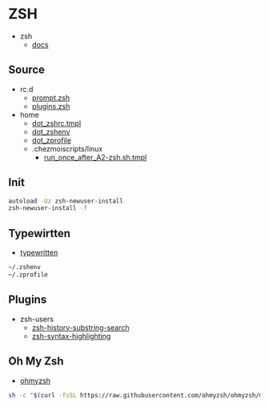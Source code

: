 # ZSH

- zsh
  - [docs](https://zsh.sourceforge.io/Doc/Release/index.html)

## Source

- rc.d
  - [prompt.zsh](../rc.d/prompt.zsh)
  - [plugins.zsh](../rc.d/plugins.zsh)
- home
  - [dot_zshrc.tmpl](../home/dot_zshrc.tmpl)
  - [dot_zshenv](../home/dot_zshenv)
  - [dot_zprofile](../home/dot_zprofile)
  - .chezmoiscripts/linux
    - [run_once_after_A2-zsh.sh.tmpl](../home/.chezmoiscripts/linux/run_once_after_A2-zsh.sh.tmpl)

## Init

```bash
autoload -Uz zsh-newuser-install
zsh-newuser-install -f
```

## Typewirtten

- [typewritten](https://typewritten.dev/)

```bash
~/.zshenv
~/.zprofile
```

## Plugins

- zsh-users
  - [zsh-history-substring-search](https://github.com/zsh-users/zsh-history-substring-search)
  - [zsh-syntax-highlighting](https://github.com/zsh-users/zsh-syntax-highlighting)

## Oh My Zsh

- [ohmyzsh](https://github.com/ohmyzsh/ohmyzsh)

```bash
sh -c "$(curl -fsSL https://raw.githubusercontent.com/ohmyzsh/ohmyzsh/master/tools/install.sh)"
```


